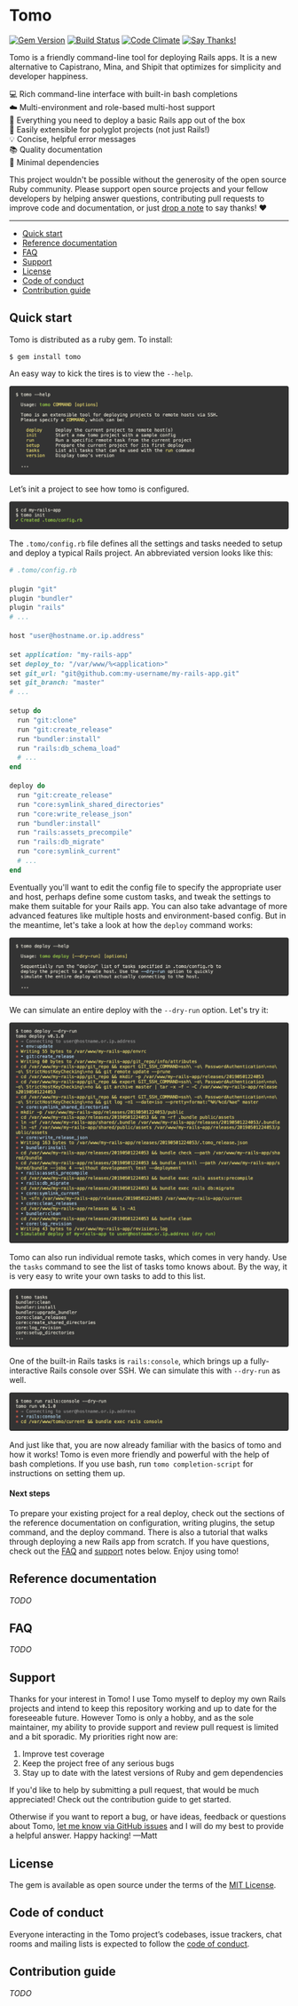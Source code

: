 # Tomo

[![Gem Version](https://badge.fury.io/rb/tomo.svg)](https://rubygems.org/gems/tomo)
[![Build Status](https://travis-ci.org/mattbrictson/tomo.svg?branch=master)](https://travis-ci.org/mattbrictson/tomo)
[![Code Climate](https://codeclimate.com/github/mattbrictson/tomo/badges/gpa.svg)](https://codeclimate.com/github/mattbrictson/tomo)
[![Say Thanks!](https://img.shields.io/badge/Say%20Thanks-!-1EAEDB.svg)](https://saythanks.io/to/mattbrictson)

Tomo is a friendly command-line tool for deploying Rails apps. It is a new alternative to Capistrano, Mina, and Shipit that optimizes for simplicity and developer happiness.

💻 Rich command-line interface with built-in bash completions<br/>
☁️ Multi-environment and role-based multi-host support<br/>
💎 Everything you need to deploy a basic Rails app out of the box<br/>
🔌 Easily extensible for polyglot projects (not just Rails!)<br/>
💡 Concise, helpful error messages<br/>
📚 Quality documentation<br/>
🔬 Minimal dependencies<br/>

This project wouldn't be possible without the generosity of the open source Ruby community. Please support open source projects and your fellow developers by helping answer questions, contributing pull requests to improve code and documentation, or just [drop a note](https://saythanks.io/to/mattbrictson) to say thanks! ❤️

---

- [Quick start](#quick-start)
- [Reference documentation](#reference-documentation)
- [FAQ](#faq)
- [Support](#support)
- [License](#license)
- [Code of conduct](#code-of-conduct)
- [Contribution guide](#contribution-guide)

## Quick start

Tomo is distributed as a ruby gem. To install:

```
$ gem install tomo
```

An easy way to kick the tires is to view the `--help`.

![$ tomo --help](./doc/readme-images/tomo-help.png)

Let’s init a project to see how tomo is configured.

![$ tomo init](./doc/readme-images/tomo-init.png)

The `.tomo/config.rb` file defines all the settings and tasks needed to setup and deploy a typical Rails project. An abbreviated version looks like this:

```ruby
# .tomo/config.rb

plugin "git"
plugin "bundler"
plugin "rails"
# ...

host "user@hostname.or.ip.address"

set application: "my-rails-app"
set deploy_to: "/var/www/%<application>"
set git_url: "git@github.com:my-username/my-rails-app.git"
set git_branch: "master"
# ...

setup do
  run "git:clone"
  run "git:create_release"
  run "bundler:install"
  run "rails:db_schema_load"
  # ...
end

deploy do
  run "git:create_release"
  run "core:symlink_shared_directories"
  run "core:write_release_json"
  run "bundler:install"
  run "rails:assets_precompile"
  run "rails:db_migrate"
  run "core:symlink_current"
  # ...
end
```

Eventually you'll want to edit the config file to specify the appropriate user and host, perhaps define some custom tasks, and tweak the settings to make them suitable for your Rails app. You can also take advantage of more advanced features like multiple hosts and environment-based config. But in the meantime, let's take a look at how the `deploy` command works:

![$ tomo deploy --help](./doc/readme-images/tomo-deploy-help.png)

We can simulate an entire deploy with the `--dry-run` option. Let's try it:

![$ tomo deploy --dry-run](./doc/readme-images/tomo-deploy-dry-run.png)

Tomo can also run individual remote tasks, which comes in very handy. Use the `tasks` command to see the list of tasks tomo knows about. By the way, it is very easy to write your own tasks to add to this list.

![$ tomo tasks](./doc/readme-images/tomo-tasks.png)

One of the built-in Rails tasks is `rails:console`, which brings up a fully-interactive Rails console over SSH. We can simulate this with `--dry-run` as well.

![$ tomo run rails:console --dry-run](./doc/readme-images/tomo-run-rails-console-dry-run.png)

And just like that, you are now already familiar with the basics of tomo and how it works! Tomo is even more friendly and powerful with the help of bash completions. If you use bash, run `tomo completion-script` for instructions on setting them up.

#### Next steps

To prepare your existing project for a real deploy, check out the sections of the reference documentation on configuration, writing plugins, the setup command, and the deploy command. There is also a tutorial that walks through deploying a new Rails app from scratch. If you have questions, check out the [FAQ](#faq) and [support](#support) notes below. Enjoy using tomo!

## Reference documentation

_TODO_

## FAQ

_TODO_

## Support

Thanks for your interest in Tomo! I use Tomo myself to deploy my own Rails projects and intend to keep this repository working and up to date for the foreseeable future. However Tomo is only a hobby, and as the sole maintainer, my ability to provide support and review pull request is limited and a bit sporadic. My priorities right now are:

1. Improve test coverage
2. Keep the project free of any serious bugs
3. Stay up to date with the latest versions of Ruby and gem dependencies

If you'd like to help by submitting a pull request, that would be much appreciated! Check out the contribution guide to get started.

Otherwise if you want to report a bug, or have ideas, feedback or questions about Tomo, [let me know via GitHub issues](https://github.com/mattbrictson/tomo/issues/new) and I will do my best to provide a helpful answer. Happy hacking! —Matt

## License

The gem is available as open source under the terms of the [MIT License](https://opensource.org/licenses/MIT).

## Code of conduct

Everyone interacting in the Tomo project’s codebases, issue trackers, chat rooms and mailing lists is expected to follow the [code of conduct](https://github.com/mattbrictson/tomo/blob/master/CODE_OF_CONDUCT.md).

## Contribution guide

_TODO_
